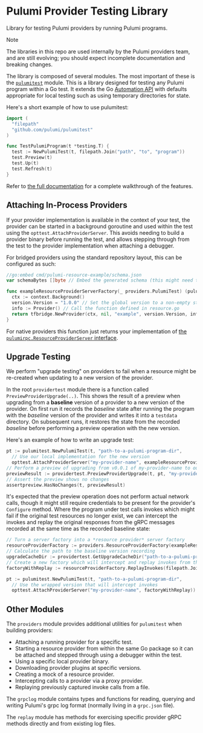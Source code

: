 # Pulumi Provider Testing Library

Library for testing Pulumi providers by running Pulumi programs.

> [!NOTE]
> The libraries in this repo are used internally by the Pulumi providers team, and are still evolving; you should expect incomplete documentation and breaking changes.

The library is composed of several modules. The most important of these is the [`pulumitest`](./pulumitest/) module. This is a library designed for testing any Pulumi program within a Go test. It extends the Go [Automation API](https://www.pulumi.com/automation/) with defaults appropriate for local testing such as using temporary directories for state.

Here's a short example of how to use pulumitest:

```go
import (
  "filepath"
  "github.com/pulumi/pulumitest"
)

func TestPulumiProgram(t *testing.T) {
  test := NewPulumiTest(t, filepath.Join("path", "to", "program"))
  test.Preview(t)
  test.Up(t)
  test.Refresh(t)
}
```

Refer to [the full documentation](./pulumitest/README.md) for a complete walkthrough of the features.

## Attaching In-Process Providers

If your provider implementation is available in the context of your test, the provider can be started in a background goroutine and used within the test using the `opttest.AttachProviderServer`. This avoids needing to build a provider binary before running the test, and allows stepping through from the test to the provider implementation when attaching a debugger.

For bridged providers using the standard repository layout, this can be configured as such:

```go
//go:embed cmd/pulumi-resource-example/schema.json
var schemaBytes []byte // Embed the generated schema (this might need to be re-generated before re-running tests)

func exampleResourceProviderServerFactory(_ providers.PulumiTest) (pulumirpc.ResourceProviderServer, error) {
  ctx := context.Background()
  version.Version = "1.0.0" // Set the global version to a non-empty string
  info := Provider() // Call the function defined in resource.go
  return tfbridge.NewProvider(ctx, nil, "example", version.Version, info.P, info, schemaBytes), nil
}
```

For native providers this function just returns your implementation of [the `pulumirpc.ResourceProviderServer` interface](https://pkg.go.dev/github.com/pulumi/pulumi/sdk/v3/proto/go#ResourceProviderServer).

## Upgrade Testing

We perform "upgrade testing" on providers to fail when a resource might be re-created when updating to a new version of the provider.

In the root `providertest` module there is a function called `PreviewProviderUpgrade(..)`. This shows the result of a preview when upgrading from a **baseline** version of a provider to a new version of the provider. On first run it records the *baseline* state after running the program with the *baseline* version of the provider and writes it into a `testdata` directory. On subsequent runs, it restores the state from the recorded *baseline* before performing a preview operation with the new version.

Here's an example of how to write an upgrade test:

```go
pt := pulumitest.NewPulumiTest(t, "path-to-a-pulumi-program-dir",
  // Use our local implementation for the new version
  opttest.AttachProviderServer("my-provider-name", exampleResourceProviderServerFactory))
// Perform a preview of upgrading from v0.0.1 of my-provider-name to our new version.
previewResult := providertest.PreviewProviderUpgrade(t, pt, "my-provider-name", "0.0.1")
// Assert the preview shows no changes
assertpreview.HasNoChanges(t, previewResult)
```

It's expected that the preview operation does not perform actual network calls, though it might still require credentials to be present for the provider's `Configure` method. Where the program under test calls invokes which might fail if the original test resources no longer exist, we can intercept the invokes and replay the original responses from the gRPC messages recorded at the same time as the recorded baseline state:

```go
// Turn a server factory into a *resource provider* server factory
resourceProviderFactory := providers.ResourceProviderFactory(exampleResourceProviderServerFactory)
// Calculate the path to the baseline version recording
upgradeCacheDir := providertest.GetUpgradeCacheDir("path-to-a-pulumi-program-dir", "0.0.1")
// Create a new factory which will intercept and replay invokes from the recorded grpc.json
factoryWithReplay := resourceProviderFactory.ReplayInvokes(filepath.Join(upgradeCacheDir, "grpc.json"), true)

pt := pulumitest.NewPulumiTest(t, "path-to-a-pulumi-program-dir",
  // Use the wrapped version that will intercept invokes
  opttest.AttachProviderServer("my-provider-name", factoryWithReplay))
```

## Other Modules

The `providers` module provides additional utilities for `pulumitest` when building providers:

- Attaching a running provider for a specific test.
- Starting a resource provider from within the same Go package so it can be attached and stepped through using a debugger within the test.
- Using a specific local provider binary.
- Downloading provider plugins at specific versions.
- Creating a mock of a resource provider.
- Intercepting calls to a provider via a proxy provider.
- Replaying previously captured invoke calls from a file.

The `grpclog` module contains types and functions for reading, querying and writing Pulumi's grpc log format (normally living in a `grpc.json` file).

The `replay` module has methods for exercising specific provider gRPC methods directly and from existing log files.
